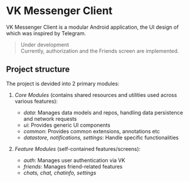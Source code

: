# VK Messenger Client

VK Messenger Client is a modular Android application, the UI design of which was inspired by Telegram.  

> Under development  
> Currently, authorization and the Friends screen are implemented.

## Project structure
The project is devided into 2 primary modules:
1. _Core Modules_ (contains shared resources and utilities used across various features):
   * _data_: Manages data models and repos, handling data persistence and network requests
   * _ui_: Provides generic UI components
   * _common_: Provides common extensions, annotations etc
   * _datastore, notifications, settings_: Handle specific functionalities

2. _Feature Modules_ (self-contained features/screens):
   * _auth_: Manages user authentication via VK
   * _friends_: Manages friend-related features
   * _chats, chat, chatinfo, settings_


